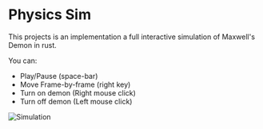 # Physics Sim

This projects is an implementation a full interactive simulation of Maxwell's Demon in rust.

You can:
- Play/Pause (space-bar)
- Move Frame-by-frame (right key)
- Turn on demon (Right mouse click)
- Turn off demon (Left mouse click)

<img src="docs/sim.gif" alt="Simulation">